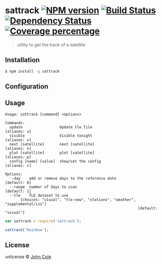 # sattrack [![NPM version][npm-image]][npm-url] [![Build Status][travis-image]][travis-url] [![Dependency Status][daviddm-image]][daviddm-url] [![Coverage percentage][coveralls-image]][coveralls-url]
> utility to get the track of a satellite

## Installation


```sh
$ npm install -g sattrack
```

## Configuration


## Usage


```
Usage: sattrack [command] <options>

Commands:
  update                 Update tle file                            [aliases: u]
  visible                Visible tonight                            [aliases: v]
  next [satellite]       next [satellite]                           [aliases: n]
  plot [satellite]       plot [satellite]                           [aliases: p]
  config [name] [value]  show/set the config                        [aliases: c]

Options:
  --day    add or remove days to the reference date                 [default: 0]
  --range  number of days to scan                                   [default: 1]
  --tle    TLE dataset to use
       [choices: "visual", "tle-new", "stations", "weather", "supplemental/iss"]
                                                             [default: "visual"]
```

```js
var sattrack = require('sattrack');

sattrack('Rainbow');
```
## License

unlicense © [John Cole]()


[npm-image]: https://badge.fury.io/js/sattrack.svg
[npm-url]: https://npmjs.org/package/sattrack
[travis-image]: https://travis-ci.org/cole-hsv/sattrack.svg?branch=master
[travis-url]: https://travis-ci.org/cole-hsv/sattrack
[daviddm-image]: https://david-dm.org/cole-hsv/sattrack.svg?theme=shields.io
[daviddm-url]: https://david-dm.org/cole-hsv/sattrack
[coveralls-image]: https://coveralls.io/repos/cole-hsv/sattrack/badge.svg
[coveralls-url]: https://coveralls.io/r/cole-hsv/sattrack
